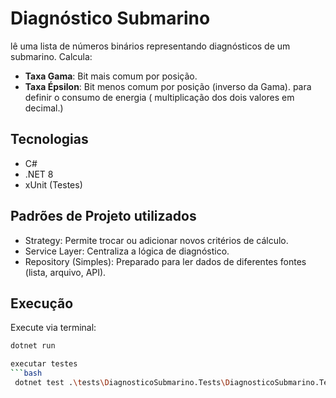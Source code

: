 # Diagnóstico Submarino

lê uma lista de números binários representando diagnósticos de um submarino. Calcula:
- **Taxa Gama**: Bit mais comum por posição.
- **Taxa Épsilon**: Bit menos comum por posição (inverso da Gama).
para definir o consumo de energia ( multiplicação dos dois valores em decimal.)

## Tecnologias
- C#
- .NET 8
- xUnit (Testes)

## Padrões de Projeto utilizados 
- Strategy: Permite trocar ou adicionar novos critérios de cálculo.
- Service Layer: Centraliza a lógica de diagnóstico.
- Repository (Simples): Preparado para ler dados de diferentes fontes (lista, arquivo, API).


## Execução
Execute via terminal:

```bash
dotnet run

executar testes
```bash
 dotnet test .\tests\DiagnosticoSubmarino.Tests\DiagnosticoSubmarino.Tests.csproj
